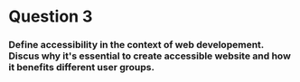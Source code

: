 # Question 3 
### Define accessibility in the context of web developement. Discus why it's essential to create accessible website and how it benefits different user groups.
